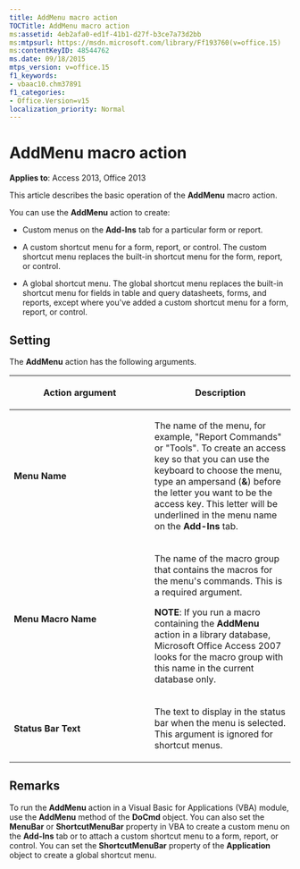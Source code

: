 ```yaml
---
title: AddMenu macro action
TOCTitle: AddMenu macro action
ms:assetid: 4eb2afa0-ed1f-41b1-d27f-b3ce7a73d2bb
ms:mtpsurl: https://msdn.microsoft.com/library/Ff193760(v=office.15)
ms:contentKeyID: 48544762
ms.date: 09/18/2015
mtps_version: v=office.15
f1_keywords:
- vbaac10.chm37891
f1_categories:
- Office.Version=v15
localization_priority: Normal
---
```


# AddMenu macro action


**Applies to**: Access 2013, Office 2013

This article describes the basic operation of the **AddMenu** macro action.

You can use the **AddMenu** action to create:

- Custom menus on the **Add-Ins** tab for a particular form or report.

- A custom shortcut menu for a form, report, or control. The custom shortcut menu replaces the built-in shortcut menu for the form, report, or control.

- A global shortcut menu. The global shortcut menu replaces the built-in shortcut menu for fields in table and query datasheets, forms, and reports, except where you've added a custom shortcut menu for a form, report, or control.

## Setting

The **AddMenu** action has the following arguments.

<table>
<colgroup>
<col style="width: 50%" />
<col style="width: 50%" />
</colgroup>
<thead>
<tr class="header">
<th><p>Action argument</p></th>
<th><p>Description</p></th>
</tr>
</thead>
<tbody>
<tr class="odd">
<td><p><strong>Menu Name</strong></p></td>
<td><p>The name of the menu, for example, &quot;Report Commands&quot; or &quot;Tools&quot;. To create an access key so that you can use the keyboard to choose the menu, type an ampersand (<strong>&amp;</strong>) before the letter you want to be the access key. This letter will be underlined in the menu name on the <strong>Add-Ins</strong> tab.</p></td>
</tr>
<tr class="even">
<td><p><strong>Menu Macro Name</strong></p></td>
<td><p>The name of the macro group that contains the macros for the menu's commands. This is a required argument.</p>
<p><strong>NOTE</strong>: If you run a macro containing the <strong>AddMenu</strong> action in a library database, Microsoft Office Access 2007 looks for the macro group with this name in the current database only.</p></td>
</tr>
<tr class="odd">
<td><p><strong>Status Bar Text</strong></p></td>
<td><p>The text to display in the status bar when the menu is selected. This argument is ignored for shortcut menus.</p></td>
</tr>
</tbody>
</table>


## Remarks

To run the **AddMenu** action in a Visual Basic for Applications (VBA) module, use the **AddMenu** method of the **DoCmd** object. You can also set the **MenuBar** or **ShortcutMenuBar** property in VBA to create a custom menu on the **Add-Ins** tab or to attach a custom shortcut menu to a form, report, or control. You can set the **ShortcutMenuBar** property of the **Application** object to create a global shortcut menu.

